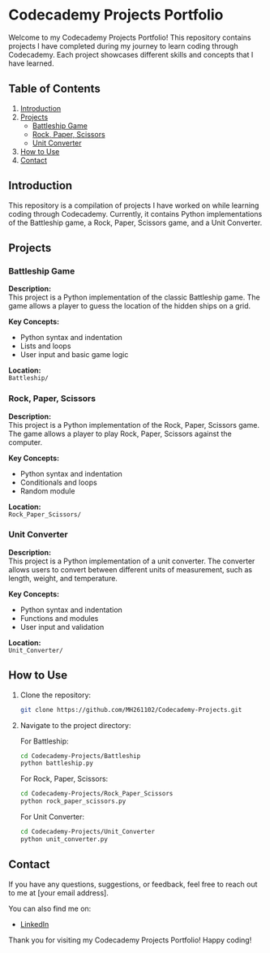 # Codecademy Projects Portfolio

Welcome to my Codecademy Projects Portfolio! This repository contains projects I have completed during my journey to learn coding through Codecademy. Each project showcases different skills and concepts that I have learned.

## Table of Contents

1. [Introduction](#introduction)
2. [Projects](#projects)
    - [Battleship Game](#battleship-game)
    - [Rock, Paper, Scissors](#rock-paper-scissors)
    - [Unit Converter](#unit-converter)
3. [How to Use](#how-to-use)
4. [Contact](#contact)

## Introduction

This repository is a compilation of projects I have worked on while learning coding through Codecademy. Currently, it contains Python implementations of the Battleship game, a Rock, Paper, Scissors game, and a Unit Converter.

## Projects

### Battleship Game

**Description:**  
This project is a Python implementation of the classic Battleship game. The game allows a player to guess the location of the hidden ships on a grid.

**Key Concepts:**
- Python syntax and indentation
- Lists and loops
- User input and basic game logic

**Location:**  
`Battleship/`

### Rock, Paper, Scissors

**Description:**  
This project is a Python implementation of the Rock, Paper, Scissors game. The game allows a player to play Rock, Paper, Scissors against the computer.

**Key Concepts:**
- Python syntax and indentation
- Conditionals and loops
- Random module

**Location:**  
`Rock_Paper_Scissors/`

### Unit Converter

**Description:**  
This project is a Python implementation of a unit converter. The converter allows users to convert between different units of measurement, such as length, weight, and temperature.

**Key Concepts:**
- Python syntax and indentation
- Functions and modules
- User input and validation

**Location:**  
`Unit_Converter/`

## How to Use

1. Clone the repository:
    ```bash
    git clone https://github.com/MH261102/Codecademy-Projects.git
    ```

2. Navigate to the project directory:

    For Battleship:
    ```bash
    cd Codecademy-Projects/Battleship
    python battleship.py
    ```

    For Rock, Paper, Scissors:
    ```bash
    cd Codecademy-Projects/Rock_Paper_Scissors
    python rock_paper_scissors.py
    ```

    For Unit Converter:
    ```bash
    cd Codecademy-Projects/Unit_Converter
    python unit_converter.py
    ```

## Contact

If you have any questions, suggestions, or feedback, feel free to reach out to me at [your email address].

You can also find me on:
- [LinkedIn](https://www.linkedin.com/in/yourprofile/)

Thank you for visiting my Codecademy Projects Portfolio! Happy coding!

